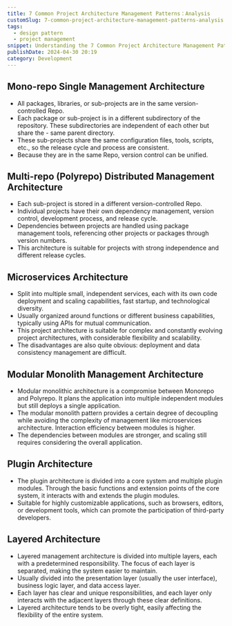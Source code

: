 ```yaml
---
title: 7 Common Project Architecture Management Patterns：Analysis
customSlug: 7-common-project-architecture-management-patterns-analysis
tags:
  - design pattern
  - project management
snippet: Understanding the 7 Common Project Architecture Management Patterns：Monorepo, Multi-repo, Microservices, Modular Monolith, Plugin, and Layered Architecture, analyzing their respective advantages, disadvantages, characteristics, and applicable scenarios.
publishDate: 2024-04-30 20:19
category: Development
---
```


## Mono-repo Single Management Architecture

- All packages, libraries, or sub-projects are in the same version-controlled Repo.
- Each package or sub-project is in a different subdirectory of the repository. These subdirectories are independent of each other but share the - same parent directory.
- These sub-projects share the same configuration files, tools, scripts, etc., so the release cycle and process are consistent.
- Because they are in the same Repo, version control can be unified.

## Multi-repo (Polyrepo) Distributed Management Architecture

- Each sub-project is stored in a different version-controlled Repo.
- Individual projects have their own dependency management, version control, development process, and release cycle.
- Dependencies between projects are handled using package management tools, referencing other projects or packages through version numbers.
- This architecture is suitable for projects with strong independence and different release cycles.

## Microservices Architecture

- Split into multiple small, independent services, each with its own code deployment and scaling capabilities, fast startup, and technological diversity.
- Usually organized around functions or different business capabilities, typically using APIs for mutual communication.
- This project architecture is suitable for complex and constantly evolving project architectures, with considerable flexibility and scalability.
- The disadvantages are also quite obvious: deployment and data consistency management are difficult.

## Modular Monolith Management Architecture

- Modular monolithic architecture is a compromise between Monorepo and Polyrepo. It plans the application into multiple independent modules but still deploys a single application.
- The modular monolith pattern provides a certain degree of decoupling while avoiding the complexity of management like microservices architecture. Interaction efficiency between modules is higher.
- The dependencies between modules are stronger, and scaling still requires considering the overall application.

## Plugin Architecture

- The plugin architecture is divided into a core system and multiple plugin modules. Through the basic functions and extension points of the core system, it interacts with and extends the plugin modules.
- Suitable for highly customizable applications, such as browsers, editors, or development tools, which can promote the participation of third-party developers.

## Layered Architecture

- Layered management architecture is divided into multiple layers, each with a predetermined responsibility. The focus of each layer is separated, making the system easier to maintain.
- Usually divided into the presentation layer (usually the user interface), business logic layer, and data access layer.
- Each layer has clear and unique responsibilities, and each layer only interacts with the adjacent layers through these clear definitions.
- Layered architecture tends to be overly tight, easily affecting the flexibility of the entire system.